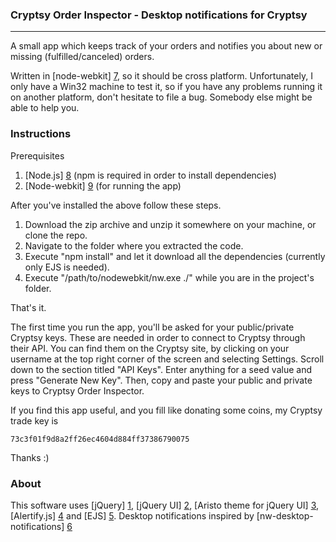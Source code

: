### Cryptsy Order Inspector - Desktop notifications for Cryptsy ###
-------------------------------------------------------------------

A small app which keeps track of your orders and notifies you about new or missing (fulfilled/canceled) orders. 

Written in [node-webkit] [7], so it should be cross platform. Unfortunately, I only have a Win32 machine to test it, so if you have any problems running it on another platform, don't hesitate to file a bug. Somebody else might be able to help you.

### Instructions ###

Prerequisites

1. [Node.js] [8] (npm is required in order to install dependencies)
2. [Node-webkit] [9] (for running the app)

After you've installed the above follow these steps.

1. Download the zip archive and unzip it somewhere on your machine, or clone the repo.
2. Navigate to the folder where you extracted the code.
3. Execute "npm install" and let it download all the dependencies (currently only EJS is needed).
4. Execute "/path/to/nodewebkit/nw.exe ./" while you are in the project's folder.

That's it. 

The first time you run the app, you'll be asked for your public/private Cryptsy keys. These are needed in order to connect to Cryptsy through their API. You can find them on the Cryptsy site, by clicking on your username at the top right corner of the screen and selecting Settings. Scroll down to the section titled "API Keys". Enter anything for a seed value and press "Generate New Key". Then, copy and paste your public and private keys to Cryptsy Order Inspector.

If you find this app useful, and you fill like donating some coins, my Cryptsy trade key is

    73c3f01f9d8a2ff26ec4604d884ff37386790075

Thanks :)

### About ###

This software uses [jQuery] [1], [jQuery UI] [2], [Aristo theme for jQuery UI] [3], [Alertify.js] [4] and [EJS] [5]. Desktop notifications inspired by [nw-desktop-notifications] [6]

[1]: http://jquery.com/ "jQuery"
[2]: http://jqueryui.com/ "jQuery UI"
[3]: https://github.com/taitems/Aristo-jQuery-UI-Theme "Aristo Theme"
[4]: http://fabien-d.github.io/alertify.js/ "Alertify.js"
[5]: http://embeddedjs.com/ "EJS"
[6]: https://github.com/robrighter/nw-desktop-notifications "nw-desktop-notifications"
[7]: https://github.com/rogerwang/node-webkit "node-webkit"
[8]: http://nodejs.org/ "Node.js"
[9]: https://github.com/rogerwang/node-webkit#downloads "Node-webkit downloads"
